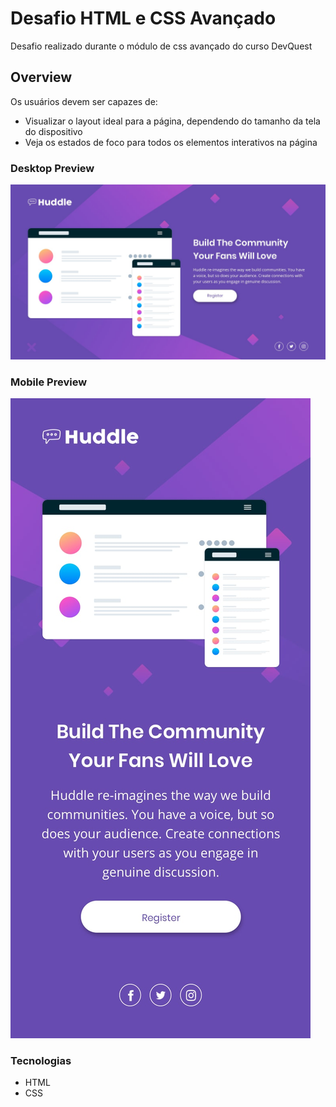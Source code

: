 # Desafio HTML e CSS Avançado

Desafio realizado durante o módulo de css avançado do curso DevQuest

## Overview

Os usuários devem ser capazes de:

- Visualizar o layout ideal para a página, dependendo do tamanho da tela do dispositivo
- Veja os estados de foco para todos os elementos interativos na página

### Desktop Preview

![](./design/desktop-design.jpg)

### Mobile Preview

![](./design/mobile-design.jpg)

### Tecnologias

- HTML
- CSS


